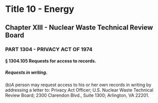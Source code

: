 
# Title 10 - Energy
## Chapter XIII - Nuclear Waste Technical Review Board
### PART 1304 - PRIVACY ACT OF 1974
#### § 1304.105 Requests for access to records.
##### Requests in writing.

(b)A person may request access to his or her own records in writing by addressing a letter to: Privacy Act Officer; U.S. Nuclear Waste Technical Review Board; 2300 Clarendon Blvd., Suite 1300; Arlington, VA 22201.
